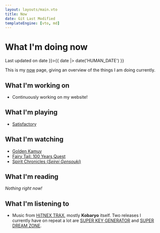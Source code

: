 ```yaml
---
layout: layouts/main.vto
title: Now
date: Git Last Modified
templateEngine: [vto, md]
---
```


# What I'm doing now

<p class="text-sm mb-2">
  Last updated on <time datetime={{ date |> date }}>{{ date |> date('HUMAN_DATE') }}</time>
</p>

This is my [now](https://nownownow.com) page, giving an overview of the things I
am doing currently.

## What I'm working on

- Continuously working on my website!

## What I'm playing

- [Satisfactory](https://store.steampowered.com/app/526870/Satisfactory/)

## What I'm watching

- [Golden Kamuy](https://anilist.co/anime/110355/Golden-Kamuy-3rd-Season/)
- [Fairy Tail: 100 Years Quest](https://anilist.co/anime/139095/FAIRY-TAIL-100-YEARS-QUEST/)
- [Spirit Chronicles (_Seirei Gensouki_)](https://anilist.co/anime/141182/Seirei-Gensouki-2/)

## What I'm reading

_Nothing right now!_

## What I'm listening to

- Music from [HiTNEX TRAX](https://hitnex.net/), mostly **Kobaryo** itself. Two
  releases I currently have on repeat a lot are
  [SUPER KEY GENERATOR](https://hitnex.net/hnxcd003/) and
  [SUPER DREAM ZONE](https://hitnex.net/hnxcd001/).
